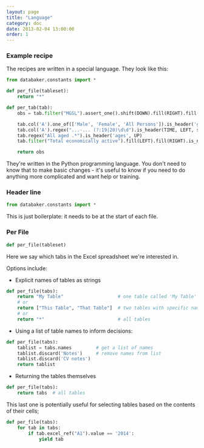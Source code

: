 ```yaml
---
layout: page
title: "Language"
category: doc
date: 2013-02-04 13:00:00
order: 1
---
```


### Example recipe

The recipes are written in a special language. They look like this:

```python
from databaker.constants import *

def per_file(tableset):
    return "*"

def per_tab(tab):
    obs = tab.filter("MGSL").assert_one().shift(DOWN).fill(RIGHT).fill(DOWN).filter(is_number).is_not_italic

    tab.col('A').one_of(['Male', 'Female', 'All Persons']).is_header('gender', UP)
    tab.col('A').regex("...-... (?:19|20)\d\d").is_header(TIME, LEFT, strict=True)
    tab.regex("All aged .*").is_header('ages', UP)
    tab.filter("Total economically active").fill(LEFT).fill(RIGHT).is_not_blank.is_header('indicator_', UP, strict=True)

    return obs
```

They're written in the Python programming language. You don't need to know that
to make basic changes - it's useful to know if you need to do anything more
complicated and want help or training.

### Header line
```python
from databaker.constants import *
```

This is just boilerplate: it needs to be at the start of each file.

### Per File
```python
def per_file(tableset)
```

Here we say which tabs in the Excel spreadsheet we're interested in.

Options include:

* Explicit names of tables as strings
 
```python
def per_file(tabs):
    return "My Table"                    # one table called 'My Table'
    # or
    return ["This Table", "That Table"]  # two tables with specific names
    # or
    return "*"                           # all tables
```

* Using a list of table names to inform decisions:

```python
def per_file(tabs):
    tablist = tabs.names         # get a list of names
    tablist.discard('Notes')     # remove names from list
    tablist.discard('CV notes')
    return tablist
```

* Returning the tables themselves

```python
def per_file(tabs):
    return tabs  # all tables
```

This last one is potentially useful for selecting tables based on the contents of their cells;

```python
def per_file(tabs):
    for tab in tabs:
        if tab.excel_ref("A1").value == '2014':
            yield tab
```
